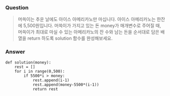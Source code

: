 ### Question
> 머쓱이는 추운 날에도 아이스 아메리카노만 마십니다. 아이스 아메리카노는 한잔에 5,500원입니다. 머쓱이가 가지고 있는 돈 money가 매개변수로 주어질 때, 머쓱이가 최대로 마실 수 있는 아메리카노의 잔 수와 남는 돈을 순서대로 담은 배열을 return 하도록 solution 함수를 완성해보세요.

### Answer
```
def solution(money):
    rest = []
    for i in range(0,500):
        if 5500*i > money:
            rest.append(i-1)
            rest.append(money-5500*(i-1))              
            return rest
```